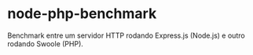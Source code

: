 # node-php-benchmark
Benchmark entre um servidor HTTP rodando Express.js (Node.js) e outro rodando Swoole (PHP).
